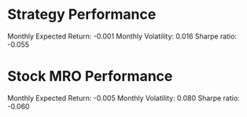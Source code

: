 # Strategy Performance
Monthly Expected Return: -0.001
Monthly Volatility: 0.016
Sharpe ratio: -0.055
# Stock MRO Performance
Monthly Expected Return: -0.005
Monthly Volatility: 0.080
Sharpe ratio: -0.060
